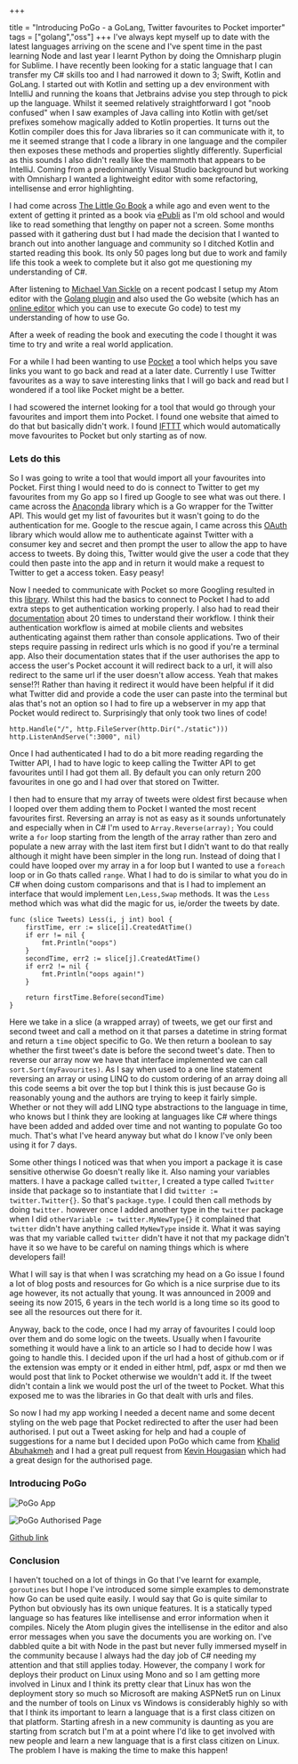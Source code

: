 +++

title = "Introducing PoGo  - a GoLang, Twitter favourites to Pocket importer"
tags = ["golang","oss"]
+++
I've always kept myself up to date with the latest languages arriving on the scene and I've spent time in the past learning Node and last year I learnt Python by doing the Omnisharp plugin for Sublime.  I have recently been looking for a static language that I can transfer my C# skills too and I had narrowed it down to 3; Swift, Kotlin and GoLang.  I started out with Kotlin and setting up a dev environment with IntelliJ and running the koans that Jetbrains advise you step through to pick up the language.  Whilst it seemed relatively straightforward I got "noob confused" when I saw examples of Java calling into Kotlin with get/set prefixes somehow magically added to Kotlin properties. It turns out the Kotlin compiler does this for Java libraries so it can communicate with it, to me it seemed strange that I code a library in one language and the compiler then exposes these methods and properties slightly differently. Superficial as this sounds I also didn't really like the mammoth that appears to be IntelliJ.  Coming from a predominantly Visual Studio background but working with Omnisharp I wanted a lightweight editor with some refactoring, intellisense and error highlighting.

<!--more-->

I had come across [The Little Go Book][1] a while ago and even went to the extent of getting it printed as a book via [ePubli](https://www.epubli.co.uk) as I'm old school and would like to read something that lengthy on paper not a screen.  Some months passed with it gathering dust but I had made the decision that I wanted to branch out into another language and community so I ditched Kotlin and started reading this book.  Its only 50 pages long but due to work and family life this took a week to complete but it also got me questioning my understanding of C#.  

After listening to [Michael Van Sickle][2] on a recent podcast I setup my Atom editor with the [Golang plugin][3] and also used the Go website (which has an [online editor][4] which you can use to execute Go code) to test my understanding of how to use Go.

After a week of reading the book and executing the code I thought it was time to try and write a real world application.  

For a while I had been wanting to use [Pocket][5] a tool which helps you save links you want to go back and read at a later date. Currently I use Twitter favourites as a way to save interesting links that I will go back and read but I wondered if a tool like Pocket might be a better.  

I had scowered the internet looking for a tool that would go through your favourites and import them into Pocket.  I found one website that aimed to do that but basically didn't work.  I found [IFTTT](https://ifttt.com/) which would automatically move favourites to Pocket but only starting as of now.

### Lets do this

So I was going to write a tool that would import all your favourites into Pocket.  First thing I would need to do is connect to Twitter to get my favourites from my Go app so I fired up Google to see what was out there.  I came across the [Anaconda][6] library which is a Go wrapper for the Twitter API.  This would get my list of favourites but it wasn't going to do the authentication for me.  Google to the rescue again, I came across this [OAuth][7] library which would allow me to authenticate against Twitter with a consumer key and secret and then prompt the user to allow the app to have access to tweets.  By doing this, Twitter would give the user a code that they could then paste into the app and in return it would make a request to Twitter to get a access token. Easy peasy!

Now I needed to communicate with Pocket so more Googling resulted in this [library][8].  Whilst this had the basics to connect to Pocket I had to add extra steps to get authentication working properly.  I also had to read their [documentation][9] about 20 times to understand their workflow.  I think their authentication workflow is aimed at mobile clients and websites authenticating against them rather than console applications.  Two of their steps require passing in redirect urls which is no good if you're a terminal app.  Also their documentation states that if the user authorises the app to access the user's Pocket account it will redirect back to a url, it will also redirect to the same url if the user doesn't allow access. Yeah that makes sense!?!  Rather than having it redirect it would have been helpful if it did what Twitter did and provide a code the user can paste into the terminal but alas that's not an option so I had to fire up a webserver in my app that Pocket would redirect to.  Surprisingly that only took two lines of code!


    http.Handle("/", http.FileServer(http.Dir("./static")))
    http.ListenAndServe(":3000", nil)

Once I had authenticated I had to do a bit more reading regarding the Twitter API, I had to have logic to keep calling the Twitter API to get favourites until I had got them all.  By default you can only return 200 favourites in one go and I had over that stored on Twitter.

I then had to ensure that my array of tweets were oldest first because when I looped over them adding them to Pocket I wanted the most recent favourites first.  Reversing an array is not as easy as it sounds unfortunately and especially when in C# I'm used to `Array.Reverse(array);`  You could write a `for` loop starting from the length of the array rather than zero and populate a new array with the last item first but I didn't want to do that really although it might have been simpler in the long run. Instead of doing that I could have looped over my array in a for loop but I wanted to use a `foreach` loop or in Go thats called `range`.  What I had to do is similar to what you do in C# when doing custom comparisons and that is I had to implement an interface that would implement `Len,Less,Swap` methods.  It was the `Less` method which was what did the magic for us, ie/order the tweets by date.


	func (slice Tweets) Less(i, j int) bool {
		firstTime, err := slice[i].CreatedAtTime()  
		if err != nil {
			fmt.Println("oops")
		}
		secondTime, err2 := slice[j].CreatedAtTime()
		if err2 != nil {
			fmt.Println("oops again!")
		}

		return firstTime.Before(secondTime)
	}

Here we take in a slice (a wrapped array) of tweets, we get our first and second tweet and call a method on it that parses a datetime in string format and return a `time` object specific to Go.  We then return a boolean to say whether the first tweet's date is before the second tweet's date. Then to reverse our array now we have that interface implemented we can call `sort.Sort(myFavourites)`. As I say when used to a one line statement reversing an array or using LINQ to do custom ordering of an array doing all this code seems a bit over the top but I think this is just because Go is reasonably young and the authors are trying to keep it fairly simple.  Whether or not they will add LINQ type abstractions to the language in time, who knows but I think they are looking at languages like C# where things have been added and added over time and not wanting to populate Go too much. That's what I've heard anyway but what do I know I've only been using it for 7 days.

Some other things I noticed was that when you import a package it is case sensitive otherwise Go doesn't really like it. Also naming your variables matters. I have a package called `twitter`, I created a type called `Twitter` inside that package so to instantiate that I did `twitter := twitter.Twitter{}`. So that's `package.type`.  I could then call methods by doing `twitter.` however once I added another type in the `twitter` package when I did  `otherVariable := twitter.MyNewType{}` it complained that `twitter` didn't have anything called `MyNewType` inside it.  What it was saying was that my variable called `twitter` didn't have it not that my package didn't have it so we have to be careful on naming things which is where developers fail!

What I will say is that when I was scratching my head on a Go issue I found a lot of blog posts and resources for Go which is a nice surprise due to its age however, its not actually that young. It was announced in 2009 and seeing its now 2015, 6 years in the tech world is a long time so its good to see all the resources out there for it.

Anyway, back to the code, once I had my array of favourites I could loop over them and do some logic on the tweets.  Usually when I favourite something it would have a link to an article so I had to decide how I was going to handle this.  I decided upon if the url had a host of github.com or if the extension was empty or it ended in either html, pdf, aspx or md then we would post that link to Pocket otherwise we wouldn't add it.  If the tweet didn't contain a link we would post the url of the tweet to Pocket.  What this exposed me to was the libraries in Go that dealt with urls and files.

So now I had my app working I needed a decent name and some decent styling on the web page that Pocket redirected to after the user had been authorised.  I put out a Tweet asking for help and had a couple of suggestions for a name but I decided upon PoGo which came from [Khalid Abuhakmeh][10] and I had a great pull request from [Kevin Hougasian][11] which had a great design for the authorised page.

### Introducing PoGo

![PoGo App][12]

![PoGo Authorised Page][13]

[Github link](http://github.com/jchannon/pogo)

### Conclusion

I haven't touched on a lot of things in Go that I've learnt for example, `goroutines` but I hope I've introduced some simple examples to demonstrate how Go can be used quite easily.  I would say that Go is quite similar to Python but obviously has its own unique features.  It is a statically typed language so has features like intellisense and error information when it compiles.  Nicely the Atom plugin gives the intellisense in the editor and also error messages when you save the documents you are working on.  I've dabbled quite a bit with Node in the past but never fully immersed myself in the community because I always had the day job of C# needing my attention and that still applies today.  However, the company I work for deploys their product on Linux using Mono and so I am getting more involved in Linux and I think its pretty clear that Linux has won the deployment story so much so Microsoft are making ASPNet5 run on Linux and the number of tools on Linux vs Windows is considerably highly so with that I think its important to learn a language that is a first class citizen on that platform.  Starting afresh in a new community is daunting as you are starting from scratch but I'm at a point where I'd like to get involved with new people and learn a new language that is a first class citizen on Linux.  The problem I have is making the time to make this happen!

[1]: http://openmymind.net/The-Little-Go-Book/
[2]: https://twitter.com/vansimke
[3]: https://atom.io/packages/go-plus
[4]: https://tour.golang.org/welcome/1
[5]: https://getpocket.com/
[6]: https://github.com/ChimeraCoder/anaconda
[7]: https://github.com/mrjones/oauth
[8]: https://github.com/quekshuy/pocket-golang-sdk
[9]: https://getpocket.com/developer/docs/authentication
[10]: https://twitter.com/AquaBirdConsult
[11]: https://twitter.com/hougasian
[12]: /images/blogpostimages/pogo.png (PoGo App)
[13]: /images/blogpostimages/pogoauthorised.png (PoGo Authorised Page)
